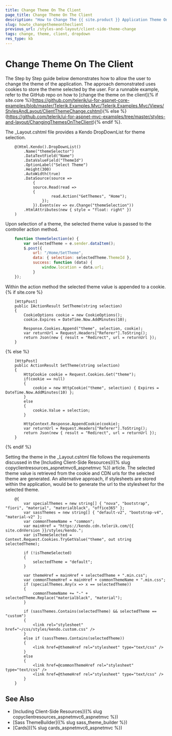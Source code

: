 ```yaml
---
title: Change Theme On The Client 
page_title: Change Theme On The Client
description: "How to Change The {{ site.product }} Application Theme On The Client"
slug: howto_changethemeontheclient
previous_url: /styles-and-layout/client-side-theme-change
tags: change, theme, client, dropdown
res_type: kb
---
```


# Change Theme On The Client 

The Step by Step guide below demonstrates how to allow the user to change the theme of the application. The approach demonstrated uses cookies to store the theme selected by the user. For a runnable example, refer to the GitHub repo on how to [change the theme on the client]{% if site.core %}(https://github.com/telerik/ui-for-aspnet-core-examples/blob/master/Telerik.Examples.Mvc/Telerik.Examples.Mvc/Views/StylesAndLayout/ClientThemeChange.cshtml){% else %}(https://github.com/telerik/ui-for-aspnet-mvc-examples/tree/master/styles-and-layout/ChangingThemesOnTheClient){% endif %}.

Тhe _Layout.cshtml file provides a Kendo DropDownList for theme selection.
```razor
    @(Html.Kendo().DropDownList()
        .Name("themeSelector")
        .DataTextField("Name")
        .DataValueField("ThemeId")
        .OptionLabel("Select Theme")
        .Height(300)
        .AutoWidth(true)
        .DataSource(source =>
            {
            source.Read(read =>
            {
                    read.Action("GetThemes", "Home");
                });
            }).Events(ev => ev.Change("themeSelection"))
        .HtmlAttributes(new { style = "float: right" })
    )
```

Upon selection of a theme, the selected theme value is passed to the controller action method.

```javascript
    function themeSelection(e) {
        var selectedTheme = e.sender.dataItem();
        $.post({
            url: "/Home/SetTheme",
            data: { selection: selectedTheme.ThemeId },
            success: function (data) {
                window.location = data.url;
            }
    });
```

Within the action method the selected theme value is appended to a cookie.
{% if site.core %}
```Controller
    [HttpPost]
    public IActionResult SetTheme(string selection)
    {
        CookieOptions cookie = new CookieOptions();
        cookie.Expires = DateTime.Now.AddMinutes(10);

        Response.Cookies.Append("theme", selection, cookie);
        var returnUrl = Request.Headers["Referer"].ToString();
        return Json(new { result = "Redirect", url = returnUrl });
    }
```
{% else %}
```Controller
    [HttpPost]
    public ActionResult SetTheme(string selection)
    {
        HttpCookie cookie = Request.Cookies.Get("theme");
        if(cookie == null)
        {
            cookie = new HttpCookie("theme", selection) { Expires = DateTime.Now.AddMinutes(10) };
        }
        else
        {
            cookie.Value = selection;
        }

        HttpContext.Response.AppendCookie(cookie);
        var returnUrl = Request.Headers["Referer"].ToString();
        return Json(new { result = "Redirect", url = returnUrl });
    }
```
{% endif %}

Setting the theme in the _Layout.cshtml file follows the requirements discussed in the [Including Client-Side Resources]({% slug copyclientresources_aspnetmvc6_aspnetmvc %}) article. The selected theme value is retrieved from the cookie and CDN urls for the selected theme are generated. An alternative approach, if stylesheets are stored within the application, would be to generate the url to the stylesheet for the selected theme.

```razor
    @{
        var specialThemes = new string[] { "nova", "bootstrap", "fiori", "material", "materialblack", "office365" };
        var sassThemes = new string[] { "default-v2", "bootstrap-v4", "material-v2" };
        var commonThemeName = "common";
        var mainHref = "https://kendo.cdn.telerik.com/{{ site.cdnVersion }}/styles/kendo.";
        var isThemeSelected = Context.Request.Cookies.TryGetValue("theme", out string selectedTheme);

        if (!isThemeSelected)
        {
            selectedTheme = "default";
        }

        var themeHref = mainHref + selectedTheme + ".min.css";
        var commonThemeHref = mainHref + commonThemeName + ".min.css";
        if (specialThemes.Any(x => x == selectedTheme))
        {
            commonThemeName += "-" + selectedTheme.Replace("materialblack", "material");
        }

        if (sassThemes.Contains(selectedTheme) && selectedTheme == "custom")
        {
            <link rel="stylesheet" href="~/css/styles/kendo.custom.css" />
        }
        else if (sassThemes.Contains(selectedTheme))
        {
            <link href=@themeHref rel="stylesheet" type="text/css" />
        }
        else
        {
            <link href=@commonThemeHref rel="stylesheet" type="text/css" />
            <link href=@themeHref rel="stylesheet" type="text/css" />
        }
    }
```

## See Also

* [Including Client-Side Resources]({% slug copyclientresources_aspnetmvc6_aspnetmvc %})
* [Sass ThemeBuilder]({% slug sass_theme_builder %})
* [Cards]({% slug cards_aspnetmvc6_aspnetmvc %})